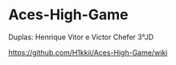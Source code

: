# Aces-High-Game

Duplas: Henrique Vitor e Victor Chefer 3°JD

https://github.com/H1kkii/Aces-High-Game/wiki
